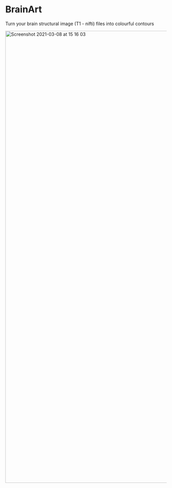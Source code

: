 # BrainArt
Turn your brain structural image (T1 - nifti) files into colourful contours

<img width="1411" alt="Screenshot 2021-03-08 at 15 16 03" src="https://user-images.githubusercontent.com/32231070/110340858-9fe82780-8021-11eb-8656-240c426b0c96.png">

